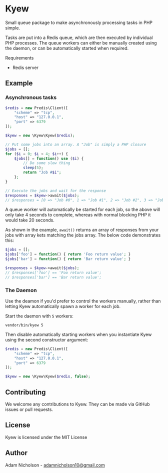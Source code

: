 # Kyew

Small queue package to make asynchronously processing tasks in PHP simple.

Tasks are put into a Redis queue, which are then executed by individual PHP processes. The queue workers can either be manually created using the daemon, or can be automatically started when required.

Requirements

- Redis server

## Example

### Asynchronous tasks
```php
$redis = new Predis\Client([
    "scheme" => "tcp",
    "host" => "127.0.0.1",
    "port" => 6379
]);

$kyew = new \Kyew\Kyew($redis);

// Put some jobs into an array. A "Job" is simply a PHP closure
$jobs = [];
for ($i = 0; $i < 4; $i++) {
    $jobs[] = function() use ($i) {
        // Do some slow thing
        sleep(5);
        return "Job #$i";
    };
}

// Execute the jobs and wait for the response
$responses = $kyew->await($jobs);
// $responses = [0 => "Job #0", 1 => "Job #1", 2 => "Job #2", 3 => "Job #3"]
```
A queue worker will automatically be started for each job, so the above will only take 4 seconds to complete, whereas with normal blocking PHP it would take 20 seconds.

As shown in the example, `await()` returns an array of responses from your jobs with array kets matching the jobs array. The below code demonstrates this:

```php
$jobs = [];
$jobs['foo'] = function() { return 'Foo return value'; }
$jobs['bar'] = function() { return 'Bar return value'; }

$responses = $kyew->await($jobs);
// $responses['foo'] == 'Foo return value';
// $responses['bar'] == 'Bar return value';
```

### The Daemon
Use the deamon if you'd prefer to control the workers manually, rather than letting Kyew automatically spawn a worker for each job.

Start the daemon with `5` workers:

```
vendor/bin/kyew 5
```

Then disable automatically starting workers when you instantiate Kyew using the second constructor argument:

```php
$redis = new Predis\Client([
    "scheme" => "tcp",
    "host" => "127.0.0.1",
    "port" => 6379
]);

$kyew = new \Kyew\Kyew($redis, false);
```

## Contributing

We welcome any contributions to Kyew. They can be made via GitHub issues or pull requests.

## License

Kyew is licensed under the MIT License

## Author

Adam Nicholson - adamnicholson10@gmail.com
